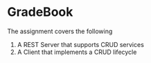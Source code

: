 # GradeBook
The assignment covers the following

1.	A REST Server that supports CRUD services
2.	A Client that implements a CRUD lifecycle


